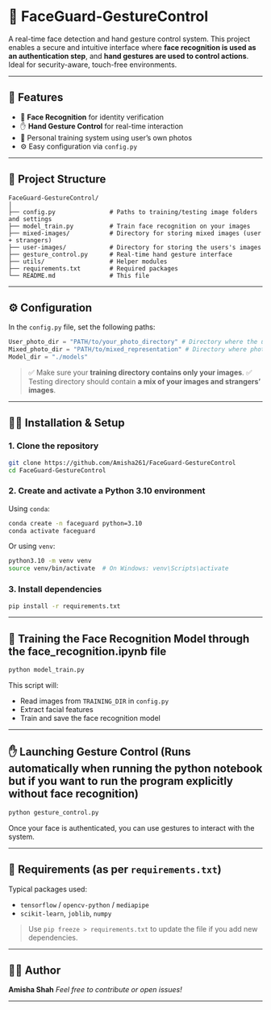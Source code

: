 # 👤 FaceGuard-GestureControl

A real-time face detection and hand gesture control system. This project enables a secure and intuitive interface where **face recognition is used as an authentication step**, and **hand gestures are used to control actions**. Ideal for security-aware, touch-free environments.

---

## 🚀 Features

* 📸 **Face Recognition** for identity verification
* ✋ **Hand Gesture Control** for real-time interaction
* 🔐 Personal training system using user’s own photos
* ⚙️ Easy configuration via `config.py`

---

## 📁 Project Structure

```
FaceGuard-GestureControl/
│
├── config.py               # Paths to training/testing image folders and settings
├── model_train.py          # Train face recognition on your images
├── mixed-images/           # Directory for storing mixed images (user + strangers)
├── user-images/            # Directory for storing the users's images
├── gesture_control.py      # Real-time hand gesture interface
├── utils/                  # Helper modules
├── requirements.txt        # Required packages
└── README.md               # This file
```

---

## ⚙️ Configuration

In the `config.py` file, set the following paths:

```python
User_photo_dir = "PATH/to/your_photo_directory" # Directory where the user's photos should reside
Mixed_photo_dir = "PATH/to/mixed_representation" # Directory where photos of mixed photos should reside
Model_dir = "./models"
```

> ✅ Make sure your **training directory contains only your images**.
> ✅ Testing directory should contain **a mix of your images and strangers’ images**.

---

## 👨‍💼 Installation & Setup

### 1. Clone the repository

```bash
git clone https://github.com/Amisha261/FaceGuard-GestureControl
cd FaceGuard-GestureControl
```

### 2. Create and activate a Python 3.10 environment

Using `conda`:

```bash
conda create -n faceguard python=3.10
conda activate faceguard
```

Or using `venv`:

```bash
python3.10 -m venv venv
source venv/bin/activate  # On Windows: venv\Scripts\activate
```

### 3. Install dependencies

```bash
pip install -r requirements.txt
```

---

## 🧠 Training the Face Recognition Model through the face_recognition.ipynb file

```bash
python model_train.py
```

This script will:

* Read images from `TRAINING_DIR` in `config.py`
* Extract facial features
* Train and save the face recognition model

---

## ✋ Launching Gesture Control (Runs automatically when running the python notebook but if you want to run the program explicitly without face recognition)

```bash
python gesture_control.py
```

Once your face is authenticated, you can use gestures to interact with the system.

---

## 📌 Requirements (as per `requirements.txt`)

Typical packages used:

* `tensorflow` / `opencv-python` / `mediapipe`
* `scikit-learn`, `joblib`, `numpy`

> Use `pip freeze > requirements.txt` to update the file if you add new dependencies.

---

## 👨‍💻 Author

**Amisha Shah**
*Feel free to contribute or open issues!*

---